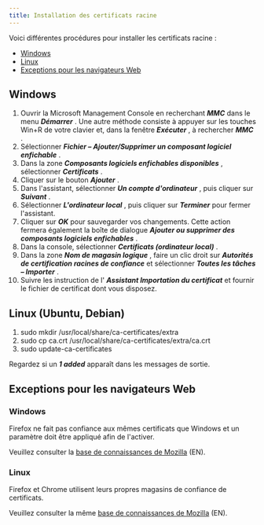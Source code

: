 ```yaml
---
title: Installation des certificats racine
---
```

Voici différentes procédures pour installer les certificats racine : 

* <a href="#windows">Windows</a>
* <a href="#linux">Linux</a>
* <a href="#exception">Exceptions pour les navigateurs Web</a>

## Windows 
<a name="windows"></a>

1. Ouvrir la Microsoft Management Console en recherchant ***MMC*** dans le menu ***Démarrer*** . Une autre méthode consiste à appuyer sur les touches Win+R de votre clavier et, dans la fenêtre ***Exécuter*** , à rechercher ***MMC*** . 
1. Sélectionner ***Fichier – Ajouter/Supprimer un composant logiciel enfichable*** . 
1. Dans la zone ***Composants logiciels enfichables disponibles*** , sélectionner ***Certificats*** . 
1. Cliquer sur le bouton ***Ajouter*** . 
1. Dans l'assistant, sélectionner ***Un compte d'ordinateur*** , puis cliquer sur ***Suivant*** . 
1. Sélectionner ***L'ordinateur local*** , puis cliquer sur ***Terminer*** pour fermer l'assistant. 
1. Cliquer sur ***OK*** pour sauvegarder vos changements. Cette action fermera également la boîte de dialogue ***Ajouter ou supprimer des composants logiciels enfichables*** . 
1. Dans la console, sélectionner ***Certificats (ordinateur local)*** . 
1. Dans la zone ***Nom de magasin logique*** , faire un clic droit sur ***Autorités de certification racines de confiance*** et sélectionner ***Toutes les tâches – Importer*** . 
1. Suivre les instruction de l' ***Assistant Importation du certificat*** et fournir le fichier de certificat dont vous disposez. 

## Linux (Ubuntu, Debian) 
<a name="linux"></a>

1. sudo mkdir /usr/local/share/ca-certificates/extra 
1. sudo cp ca.crt /usr/local/share/ca-certificates/extra/ca.crt 
1. sudo update-ca-certificates  

Regardez si un ***1 added*** apparaît dans les messages de sortie. 
## Exceptions pour les navigateurs Web 
<a name="exception"></a>

### Windows 
Firefox ne fait pas confiance aux mêmes certificats que Windows et un paramètre doit être appliqué afin de l'activer.  

Veuillez consulter la [base de connaissances de Mozilla](https://support.mozilla.org/en-US/kb/setting-certificate-authorities-firefox) (EN). 
### Linux 
Firefox et Chrome utilisent leurs propres magasins de confiance de certificats.  

Veuillez consulter la même [base de connaissances de Mozilla](https://support.mozilla.org/en-US/kb/setting-certificate-authorities-firefox) (EN). 

